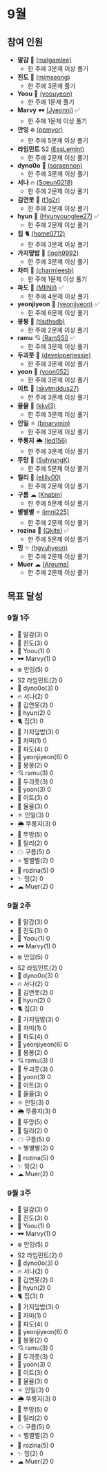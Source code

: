 # 9월

## 참여 인원

- **말감** 🎱 [(malgamlee)](https://github.com/malgamlee)
  - 한 주에 3문제 이상 풀기
- **진도** 🧶 [(mimseong)](https://github.com/mimseong)
  - 한 주에 3문제 풀기
- **Yoou** 🐧 [(yoouyeon)](https://github.com/yoouyeon)
  - 한 주에 1문제 풀기
- **Marvy** 🕶️ [(Jyeonni)](https://github.com/Jyeonni) ✅
  - 한 주에 1문제 이상 풀기
- **안잉** ❄️ [(ppmyor)](https://github.com/ppmyor)
  - 한 주에 5문제 이상 풀기
- **라임민트** S2 [(EssLemint)](https://github.com/EssLemint)
  - 한 주에 2문제 이상 풀기
- **dyno0o** 🦕 [(soraennon)](https://github.com/soraennon)
  - 한 주에 3문제 이상 풀기
- **서나** 🔥 [(Soeun0218)](https://github.com/Soeun0218)
  - 한 주에 2문제 이상 풀기
- **김연못** 🌿 [(t1g2r)](https://github.com/t1g2r)
  - 한 주에 2문제 이상 풀기
- **hyun** 🍋 [(Hyunyounglee27)](https://github.com/hyunyounglee27) ✅
  - 한 주에 2문제 이상 풀기
- **집** 🐈 [(home0712)](https://github.com/home0712)
  - 한 주에 3문제 이상 풀기
- **가지덮밥** 🍆 [(jooh9992)](https://github.com/jooh9992)
  - 한 주에 3문제 이상 풀기
- **차미** 💾 [(charmleesb)](https://github.com/charmleesb)
  - 한 주에 1문제 이상 풀기
- **파도** 🌊 [(MIINII)](https://github.com/MIINII) ✅
  - 한 주에 4문제 이상 풀기
- **yeonjiyeon** 🌟 [(yeonjiyeon)](https://github.com/yeonjiyeon) ✅
  - 한 주에 6문제 이상 풀기
- **봉봉** 🌱 [(tlsdhsdb)](https://github.com/tlsdhsdb)
  - 한 주에 2문제 이상 풀기
- **ramu** 💘 [(RamSSi)](https://github.com/RamSSi) ✅
  - 한 주에 3문제 이상 풀기
- **두괴풋** 💎 [(developerjessie)](https://github.com/developerjessie)
  - 한 주에 3문제 이상 풀기
- **yoon** 🍤 [(yoon052)](https://github.com/yoon052)
  - 한 주에 3문제 이상 풀기
- **이트** 🎢 [(skytmddus27)](https://github.com/skytmddus27)
  - 한 주에 3문제 이상 풀기
- **율율** 🎠 [(kkyl3)](https://github.com/kkyl3)
  - 한 주에 3문제 이상 풀기
- **인일** ⚛ [(binarymin)](https://github.com/nineil91)
  - 한 주에 3문제 이상 풀기
- **뚜룽지** 🌦 [(led156)](https://github.com/led156)
  - 한 주에 3문제 이상 풀기
- **뚜망** 🎲 [(SuhyungK)](http://github.com/SuhyungK)
  - 한 주에 5문제 이상 풀기
- **릴리** 🌌 [(elilly00)](https://github.com/elilly00)
  - 한 주에 2문제 이상 풀기
- **구름** ☁ [(Knabin)](https://github.com/Knabin)
  - 한 주에 5문제 이상 풀기
- **별별별** ⭐ [(jmnl225)](https://github.com/jmnl225)
  - 한 주에 2문제 이상 풀기
- **rozina** 🌹 [(Qkite)](https://github.com/Qkite) ✅
  - 한 주에 5문제 이상 풀기
- **밍** ✨ [(hgyuhyeon)](https://github.com/hgyuhyeon)
  - 한 주에 2문제 이상 풀기
- **Muer** ☁ [(Areuma)](https://github.com/AReuma)
  - 한 주에 2문제 이상 풀기
  
## 목표 달성

### 9월 1주

- 🎱 말감(3) 0
- 🧶 진도(3) 0
- 🐧 Yoou(1) 0
- 🕶️ Marvy(1) 0
- ❄️ 안잉(5) 0
- S2 라임민트(2) 0
- 🦕 dyno0o(3) 0
- 🔥 서나(2) 0
- 🌿 김연못(2) 0
- 🍋 hyun(2) 0
- 🐈 집(3) 0
- 🍆 가지덮밥(3) 0
- 💾 차미(1) 0
- 🌊 파도(4) 0
- 🌟 yeonjiyeon(6) 0
- 🌱 봉봉(2) 0
- 💘 ramu(3) 0
- 💎 두괴풋(3) 0
- 🍤 yoon(3) 0
- 🎢 이트(3) 0
- 🎠 율율(3) 0
- ⚛ 인일(3) 0
- 🌦 뚜룽지(3) 0
- 🎲 뚜망(5) 0
- 🌌 릴리(2) 0
- ☁ 구름(5) 0
- ⭐ 별별별(2) 0
- 🌹 rozina(5) 0
- ✨ 밍(2) 0
- ☁ Muer(2) 0

### 9월 2주

- 🎱 말감(3) 0
- 🧶 진도(3) 0
- 🐧 Yoou(1) 0
- 🕶️ Marvy(1) 0
- ❄️ 안잉(5) 0
- S2 라임민트(2) 0
- 🦕 dyno0o(3) 0
- 🔥 서나(2) 0
- 🌿 김연못(2) 0
- 🍋 hyun(2) 0
- 🐈 집(3) 0
- 🍆 가지덮밥(3) 0
- 💾 차미(1) 0
- 🌊 파도(4) 0
- 🌟 yeonjiyeon(6) 0
- 🌱 봉봉(2) 0
- 💘 ramu(3) 0
- 💎 두괴풋(3) 0
- 🍤 yoon(3) 0
- 🎢 이트(3) 0
- 🎠 율율(3) 0
- ⚛ 인일(3) 0
- 🌦 뚜룽지(3) 0
- 🎲 뚜망(5) 0
- 🌌 릴리(2) 0
- ☁ 구름(5) 0
- ⭐ 별별별(2) 0
- 🌹 rozina(5) 0
- ✨ 밍(2) 0
- ☁ Muer(2) 0

### 9월 3주

- 🎱 말감(3) 0
- 🧶 진도(3) 0
- 🐧 Yoou(1) 0
- 🕶️ Marvy(1) 0
- ❄️ 안잉(5) 0
- S2 라임민트(2) 0
- 🦕 dyno0o(3) 0
- 🔥 서나(2) 0
- 🌿 김연못(2) 0
- 🍋 hyun(2) 0
- 🐈 집(3) 0
- 🍆 가지덮밥(3) 0
- 💾 차미(1) 0
- 🌊 파도(4) 0
- 🌟 yeonjiyeon(6) 0
- 🌱 봉봉(2) 0
- 💘 ramu(3) 0
- 💎 두괴풋(3) 0
- 🍤 yoon(3) 0
- 🎢 이트(3) 0
- 🎠 율율(3) 0
- ⚛ 인일(3) 0
- 🌦 뚜룽지(3) 0
- 🎲 뚜망(5) 0
- 🌌 릴리(2) 0
- ☁ 구름(5) 0
- ⭐ 별별별(2) 0
- 🌹 rozina(5) 0
- ✨ 밍(2) 0
- ☁ Muer(2) 0

